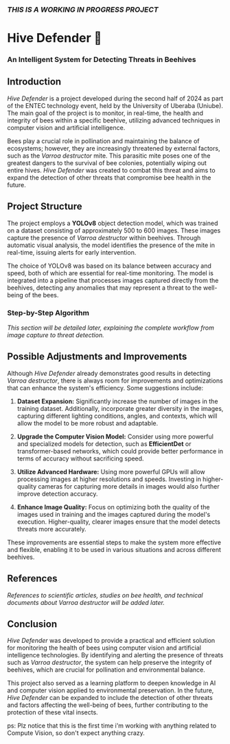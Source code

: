### *THIS IS A WORKING IN PROGRESS PROJECT* ###
# Hive Defender 🐝  
### An Intelligent System for Detecting Threats in Beehives

## Introduction
*Hive Defender* is a project developed during the second half of 2024 as part of the ENTEC technology event, held by the University of Uberaba (Uniube). The main goal of the project is to monitor, in real-time, the health and integrity of bees within a specific beehive, utilizing advanced techniques in computer vision and artificial intelligence.

Bees play a crucial role in pollination and maintaining the balance of ecosystems; however, they are increasingly threatened by external factors, such as the *Varroa destructor* mite. This parasitic mite poses one of the greatest dangers to the survival of bee colonies, potentially wiping out entire hives. *Hive Defender* was created to combat this threat and aims to expand the detection of other threats that compromise bee health in the future.

## Project Structure
The project employs a **YOLOv8** object detection model, which was trained on a dataset consisting of approximately 500 to 600 images. These images capture the presence of *Varroa destructor* within beehives. Through automatic visual analysis, the model identifies the presence of the mite in real-time, issuing alerts for early intervention.

The choice of YOLOv8 was based on its balance between accuracy and speed, both of which are essential for real-time monitoring. The model is integrated into a pipeline that processes images captured directly from the beehives, detecting any anomalies that may represent a threat to the well-being of the bees.

### Step-by-Step Algorithm
*This section will be detailed later, explaining the complete workflow from image capture to threat detection.*

## Possible Adjustments and Improvements
Although *Hive Defender* already demonstrates good results in detecting *Varroa destructor*, there is always room for improvements and optimizations that can enhance the system's efficiency. Some suggestions include:

1. **Dataset Expansion:** Significantly increase the number of images in the training dataset. Additionally, incorporate greater diversity in the images, capturing different lighting conditions, angles, and contexts, which will allow the model to be more robust and adaptable.

2. **Upgrade the Computer Vision Model:** Consider using more powerful and specialized models for detection, such as **EfficientDet** or transformer-based networks, which could provide better performance in terms of accuracy without sacrificing speed.

3. **Utilize Advanced Hardware:** Using more powerful GPUs will allow processing images at higher resolutions and speeds. Investing in higher-quality cameras for capturing more details in images would also further improve detection accuracy.

4. **Enhance Image Quality:** Focus on optimizing both the quality of the images used in training and the images captured during the model's execution. Higher-quality, clearer images ensure that the model detects threats more accurately.

These improvements are essential steps to make the system more effective and flexible, enabling it to be used in various situations and across different beehives.

## References
*References to scientific articles, studies on bee health, and technical documents about *Varroa destructor* will be added later.*

## Conclusion
*Hive Defender* was developed to provide a practical and efficient solution for monitoring the health of bees using computer vision and artificial intelligence technologies. By identifying and alerting the presence of threats such as *Varroa destructor*, the system can help preserve the integrity of beehives, which are crucial for pollination and environmental balance.

This project also served as a learning platform to deepen knowledge in AI and computer vision applied to environmental preservation. In the future, *Hive Defender* can be expanded to include the detection of other threats and factors affecting the well-being of bees, further contributing to the protection of these vital insects.

ps: Plz notice that this is the first time i'm working with anything related to Compute Vision, so don't expect anything crazy.
